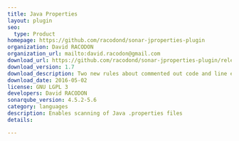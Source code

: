 ```yaml
---
title: Java Properties
layout: plugin
seo: 
  type: Product
homepage: https://github.com/racodond/sonar-jproperties-plugin
organization: David RACODON
organization_url: mailto:david.racodon@gmail.com
download_url: https://github.com/racodond/sonar-jproperties-plugin/releases/download/1.7/sonar-jproperties-plugin-1.7.jar
download_version: 1.7
download_description: Two new rules about commented out code and line endings
download_date: 2016-05-02
license: GNU LGPL 3
developers: David RACODON
sonarqube_version: 4.5.2-5.6
category: languages
description: Enables scanning of Java .properties files
details: 

---
```

